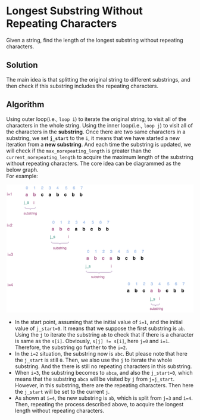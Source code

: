 # Longest Substring Without Repeating Characters
Given a string, find the length of the longest substring without repeating characters.
## Solution
The main idea is that splitting the original string to different substrings, and then check if this substring includes the repeating characters.
## Algorithm
Using outer loop(i.e., `loop i`) to iterate the original string, to visit all of the characters in the whole string. Using the inner loop(i.e., `loop j`) to visit all of the characters in the **substring**. Once there are two same characters in a substring, we set **`j_start`** to the `i`, it means that we have started a new iteration from a **new substring**. And each time the substring is updated, we will check if the `max_norepeating_length` is greater than the `current_norepeating_length` to acquire the maximum length of the substring without repeating characters.
The core idea can be diagrammed as the below graph.  
For example:  

![longest_substring_norepeating](/longest_substring_norepeating/res/longestNorepeatSubstring.png)  

  
- In the start point, assuming that the initial value of `i=1`, and the initial value of `j_start=0`. It means that we suppose the first substring is `ab`. Using the `j` to iterate the substring `ab` to check that if there is a character is same as the `s[i]`. Obviously, `s[j] != s[i]`, here `j=0` and `i=1`. Therefore, the substring go further to the `i=2`.
- In the `i=2` situation, the substring now is `abc`. But please note that here the `j_start` is still `0`. Then, we also use the `j` to iterate the whole substring. And the there is still no repeating characters in this substring.
- When `i=3`, the substring becomes to `abca`, and also the `j_start=0`, which means that the substring `abca` will be visited by `j` from `j=j_start`. However, in this substring, there are the repeating characters. Then here the `j_start` will be set to the current `j`.
- As shown at `i=4`, the new substring is `ab`, which is split from `j=3` and `i=4`. Then, repeating the process described above, to acquire the longest length without repeating characters.